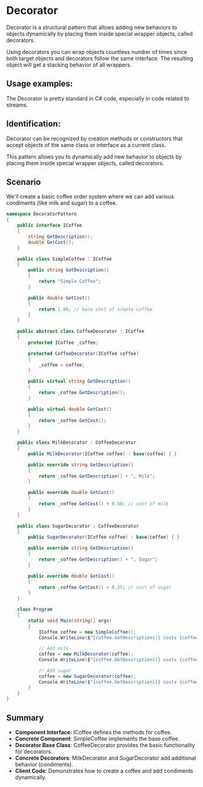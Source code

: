 # **Decorator**
Decorator is a structural pattern that allows adding new behaviors to objects dynamically by placing them inside special wrapper objects, called decorators.

Using decorators you can wrap objects countless number of times since both target objects and decorators follow the same interface. The resulting object will get a stacking behavior of all wrappers.

## Usage examples:
The Decorator is pretty standard in C# code, especially in code related to streams.

## Identification:
Decorator can be recognized by creation methods or constructors that accept objects of the same class or interface as a current class.

This pattern allows you to dynamically add new behavior to objects by placing them inside special wrapper objects, called decorators.

## Scenario
We'll create a basic coffee order system where we can add various condiments (like milk and sugar) to a coffee.

```cs
namespace DecoratorPattern
{
    public interface ICoffee
    {
        string GetDescription();
        double GetCost();
    }

    public class SimpleCoffee : ICoffee
    {
        public string GetDescription()
        {
            return "Simple Coffee";
        }

        public double GetCost()
        {
            return 1.00; // base cost of simple coffee
        }
    }

    public abstract class CoffeeDecorator : ICoffee
    {
        protected ICoffee _coffee;

        protected CoffeeDecorator(ICoffee coffee)
        {
            _coffee = coffee;
        }

        public virtual string GetDescription()
        {
            return _coffee.GetDescription();
        }

        public virtual double GetCost()
        {
            return _coffee.GetCost();
        }
    }

    public class MilkDecorator : CoffeeDecorator
    {
        public MilkDecorator(ICoffee coffee) : base(coffee) { }

        public override string GetDescription()
        {
            return _coffee.GetDescription() + ", Milk";
        }

        public override double GetCost()
        {
            return _coffee.GetCost() + 0.50; // cost of milk
        }
    }

    public class SugarDecorator : CoffeeDecorator
    {
        public SugarDecorator(ICoffee coffee) : base(coffee) { }

        public override string GetDescription()
        {
            return _coffee.GetDescription() + ", Sugar";
        }

        public override double GetCost()
        {
            return _coffee.GetCost() + 0.25; // cost of sugar
        }
    }

    class Program
    {
        static void Main(string[] args)
        {
            ICoffee coffee = new SimpleCoffee();
            Console.WriteLine($"{coffee.GetDescription()} costs {coffee.GetCost()}");

            // Add milk
            coffee = new MilkDecorator(coffee);
            Console.WriteLine($"{coffee.GetDescription()} costs {coffee.GetCost()}");

            // Add sugar
            coffee = new SugarDecorator(coffee);
            Console.WriteLine($"{coffee.GetDescription()} costs {coffee.GetCost()}");
        }
    }
}
```

## Summary
- **Component Interface:** ICoffee defines the methods for coffee.
- **Concrete Component**: SimpleCoffee implements the base coffee.
- **Decorator Base Class**: CoffeeDecorator provides the basic functionality for decorators.
- **Concrete Decorators**: MilkDecorator and SugarDecorator add additional behavior (condiments).
- **Client Code**: Demonstrates how to create a coffee and add condiments dynamically.